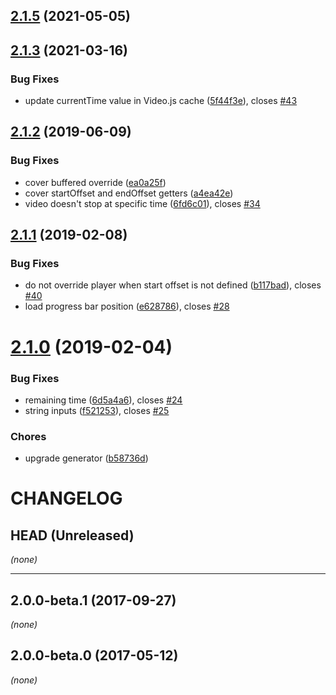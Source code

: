 <a name="2.1.5"></a>
## [2.1.5](https://github.com/vaam-io/videojs-offset/compare/v2.1.3...v2.1.5) (2021-05-05)

<a name="2.1.3"></a>
## [2.1.3](https://github.com/cladera/videojs-offset/compare/v2.1.2...v2.1.3) (2021-03-16)

### Bug Fixes

* update currentTime value in Video.js cache ([5f44f3e](https://github.com/cladera/videojs-offset/commit/5f44f3e)), closes [#43](https://github.com/cladera/videojs-offset/issues/43)


<a name="2.1.2"></a>
## [2.1.2](https://github.com/cladera/videojs-offset/compare/v2.1.1...v2.1.2) (2019-06-09)

### Bug Fixes

* cover buffered override ([ea0a25f](https://github.com/cladera/videojs-offset/commit/ea0a25f))
* cover startOffset and endOffset getters ([a4ea42e](https://github.com/cladera/videojs-offset/commit/a4ea42e))
* video doesn't stop at specific time ([6fd6c01](https://github.com/cladera/videojs-offset/commit/6fd6c01)), closes [#34](https://github.com/cladera/videojs-offset/issues/34)

<a name="2.1.1"></a>
## [2.1.1](https://github.com/cladera/videojs-offset/compare/v2.1.0...v2.1.1) (2019-02-08)

### Bug Fixes

* do not override player when start offset is not defined ([b117bad](https://github.com/cladera/videojs-offset/commit/b117bad)), closes [#40](https://github.com/cladera/videojs-offset/issues/40)
* load progress bar position ([e628786](https://github.com/cladera/videojs-offset/commit/e628786)), closes [#28](https://github.com/cladera/videojs-offset/issues/28)

<a name="2.1.0"></a>
# [2.1.0](https://github.com/cladera/videojs-offset/compare/v2.0.0-beta.2...v2.1.0) (2019-02-04)

### Bug Fixes

* remaining time ([6d5a4a6](https://github.com/cladera/videojs-offset/commit/6d5a4a6)), closes [#24](https://github.com/cladera/videojs-offset/issues/24)
* string inputs ([f521253](https://github.com/cladera/videojs-offset/commit/f521253)), closes [#25](https://github.com/cladera/videojs-offset/issues/25)

### Chores

* upgrade generator ([b58736d](https://github.com/cladera/videojs-offset/commit/b58736d))

CHANGELOG
=========

## HEAD (Unreleased)
_(none)_

--------------------

## 2.0.0-beta.1 (2017-09-27)
_(none)_

## 2.0.0-beta.0 (2017-05-12)
_(none)_

